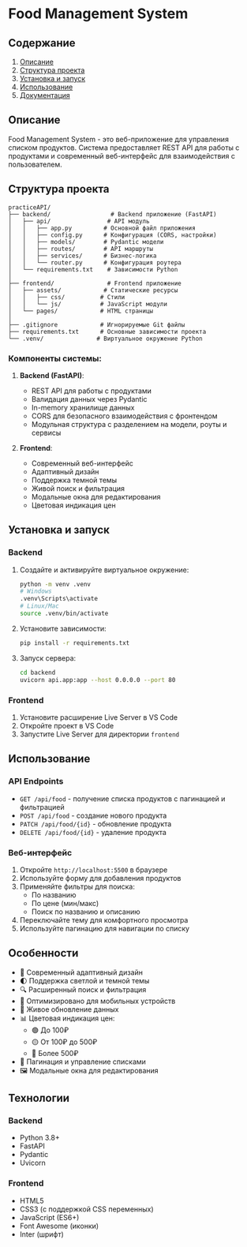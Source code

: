 # Food Management System

## Содержание
1. [Описание](#описание)
2. [Структура проекта](#структура-проекта)
3. [Установка и запуск](#установка-и-запуск)
4. [Использование](#использование)
5. [Документация](#документация)

## Описание

Food Management System - это веб-приложение для управления списком продуктов. Система предоставляет REST API для работы с продуктами и современный веб-интерфейс для взаимодействия с пользователем.

## Структура проекта

```
practiceAPI/
├── backend/                 # Backend приложение (FastAPI)
│   ├── api/                # API модуль
│   │   ├── app.py         # Основной файл приложения
│   │   ├── config.py      # Конфигурация (CORS, настройки)
│   │   ├── models/        # Pydantic модели
│   │   ├── routes/        # API маршруты
│   │   ├── services/      # Бизнес-логика
│   │   └── router.py      # Конфигурация роутера
│   └── requirements.txt    # Зависимости Python
│
├── frontend/               # Frontend приложение
│   ├── assets/            # Статические ресурсы
│   │   ├── css/          # Стили
│   │   └── js/           # JavaScript модули
│   └── pages/            # HTML страницы
│
├── .gitignore            # Игнорируемые Git файлы
├── requirements.txt      # Основные зависимости проекта
└── .venv/               # Виртуальное окружение Python
```

### Компоненты системы:

1. **Backend (FastAPI)**:
   - REST API для работы с продуктами
   - Валидация данных через Pydantic
   - In-memory хранилище данных
   - CORS для безопасного взаимодействия с фронтендом
   - Модульная структура с разделением на модели, роуты и сервисы

2. **Frontend**:
   - Современный веб-интерфейс
   - Адаптивный дизайн
   - Поддержка темной темы
   - Живой поиск и фильтрация
   - Модальные окна для редактирования
   - Цветовая индикация цен

## Установка и запуск

### Backend

1. Создайте и активируйте виртуальное окружение:
   ```bash
   python -m venv .venv
   # Windows
   .venv\Scripts\activate
   # Linux/Mac
   source .venv/bin/activate
   ```

2. Установите зависимости:
   ```bash
   pip install -r requirements.txt
   ```

3. Запуск сервера:
   ```bash
   cd backend
   uvicorn api.app:app --host 0.0.0.0 --port 80
   ```

### Frontend

1. Установите расширение Live Server в VS Code
2. Откройте проект в VS Code
3. Запустите Live Server для директории `frontend`

## Использование

### API Endpoints

- `GET /api/food` - получение списка продуктов с пагинацией и фильтрацией
- `POST /api/food` - создание нового продукта
- `PATCH /api/food/{id}` - обновление продукта
- `DELETE /api/food/{id}` - удаление продукта

### Веб-интерфейс

1. Откройте `http://localhost:5500` в браузере
2. Используйте форму для добавления продуктов
3. Применяйте фильтры для поиска:
   - По названию
   - По цене (мин/макс)
   - Поиск по названию и описанию
4. Переключайте тему для комфортного просмотра
5. Используйте пагинацию для навигации по списку


## Особенности

- 🎨 Современный адаптивный дизайн
- 🌓 Поддержка светлой и темной темы
- 🔍 Расширенный поиск и фильтрация
- 📱 Оптимизировано для мобильных устройств
- 🔄 Живое обновление данных
- 📊 Цветовая индикация цен:
  - 🟢 До 100₽
  - 🟡 От 100₽ до 500₽
  - 🔴 Более 500₽
- 📄 Пагинация и управление списками
- 🖼️ Модальные окна для редактирования

## Технологии

### Backend
- Python 3.8+
- FastAPI
- Pydantic
- Uvicorn

### Frontend
- HTML5
- CSS3 (с поддержкой CSS переменных)
- JavaScript (ES6+)
- Font Awesome (иконки)
- Inter (шрифт)
